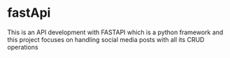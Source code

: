 # fastApi
This is an API development with FASTAPI which is a python framework and this project focuses on handling social media posts with all its CRUD operations

